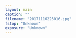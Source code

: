 ```yaml
---
layout: main
caption: ""
filename: "20171116223016.jpg"
fstop: "Unknown"
exposure: "Unknown"
---
```

